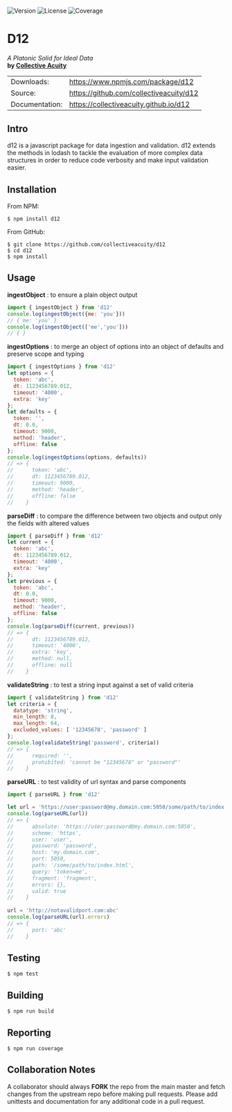 ![Version](https://img.shields.io/npm/v/d12.svg)
![License](https://img.shields.io/npm/l/d12.svg)
![Coverage](https://img.shields.io/coveralls/github/collectiveacuity/d12.svg)

# D12
_A Platonic Solid for Ideal Data_  
**by [Collective Acuity](https://collectiveacuity.com)**

<table>
<tr><td>Downloads:</td><td><a href="https://www.npmjs.com/package/d12">https://www.npmjs.com/package/d12</a></td></tr>
<tr><td>Source:</td><td><a href="https://github.com/collectiveacuity/d12">https://github.com/collectiveacuity/d12</a></td><tr>
<tr><td>Documentation:</td><td><a href="https://collectiveacuity.github.io/d12">https://collectiveacuity.github.io/d12</a></td><tr>
</table>

## Intro
d12 is a javascript package for data ingestion and validation. d12 extends the methods in lodash to tackle the evaluation of more complex data structures in order to reduce code verbosity and make input validation easier.

## Installation
From NPM:
```shell
$ npm install d12
```
From GitHub:
```shell
$ git clone https://github.com/collectiveacuity/d12
$ cd d12
$ npm install
```

## Usage
__ingestObject__ : to ensure a plain object output
```javascript
import { ingestObject } from 'd12'
console.log(ingestObject({me: 'you'}))
// { me: 'you' }
console.log(ingestObject(['me','you']))
// { }
```
__ingestOptions__ : to merge an object of options into an object of defaults and preserve scope and typing
```javascript
import { ingestOptions } from 'd12'
let options = {
  token: 'abc',
  dt: 1123456789.012,
  timeout: '4000',
  extra: 'key'
};
let defaults = {
  token: '',
  dt: 0.0,
  timeout: 9000,
  method: 'header',
  offline: false
};
console.log(ingestOptions(options, defaults))
// => { 
//      token: 'abc', 
//      dt: 1123456789.012,
//      timeout: 9000, 
//      method: 'header', 
//      offline: false 
//    }
```
__parseDiff__ : to compare the difference between two objects and output only the fields with altered values
```javascript
import { parseDiff } from 'd12'
let current = {
  token: 'abc',
  dt: 1123456789.012,
  timeout: '4000',
  extra: 'key'
};
let previous = {
  token: 'abc',
  dt: 0.0,
  timeout: 9000,
  method: 'header',
  offline: false
};
console.log(parseDiff(current, previous))
// => {
//      dt: 1123456789.012,
//      timeout: '4000',
//      extra: 'key',
//      method: null,
//      offline: null 
//    }
```
__validateString__ : to test a string input against a set of valid criteria 
```javascript
import { validateString } from 'd12'
let criteria = {
  datatype: 'string',
  min_length: 8,
  max_length: 64,
  excluded_values: [ '12345678', 'password' ]
};
console.log(validateString('password', criteria))
// => { 
//      required: '',
//      prohibited: 'cannot be "12345678" or "password"'
//    }
```
__parseURL__ : to test validity of url syntax and parse components
```javascript
import { parseURL } from 'd12'

let url = 'https://user:password@my.domain.com:5050/some/path/to/index.html?token=me#fragment'
console.log(parseURL(url))
// => {
//      absolute: 'https://user:password@my.domain.com:5050',
//      scheme: 'https',
//      user: 'user',
//      password: 'password',
//      host: 'my.domain.com',
//      port: 5050,
//      path: '/some/path/to/index.html',
//      query: 'token=me',
//      fragment: 'fragment',
//      errors: {},
//      valid: true
//    }  
 
url = 'http://notavalidport.com:abc'
console.log(parseURL(url).errors)
// => {
//      port: 'abc'
//    }

```

## Testing
```shell
$ npm test
```

## Building
```shell
$ npm run build
```

## Reporting
```shell
$ npm run coverage
```

## Collaboration Notes
A collaborator should always **FORK** the repo from the main master and fetch changes from the upstream repo before making pull requests. Please add unittests and documentation for any additional code in a pull request.


